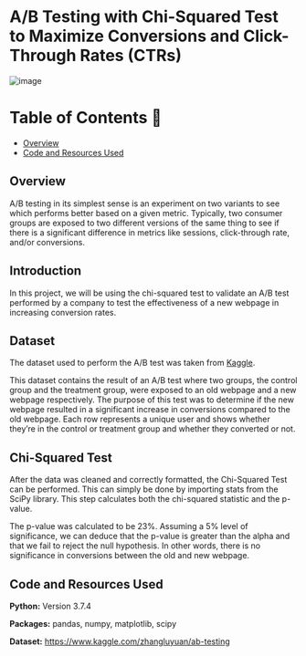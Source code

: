 # A/B Testing with Chi-Squared Test to Maximize Conversions and Click-Through Rates (CTRs)

![image](https://user-images.githubusercontent.com/45563371/102698671-1b83d500-427a-11eb-8000-5cd455e57c99.png)

Table of Contents :bookmark_tabs:
=================
- [Overview](#overview)
- [Code and Resources Used](#code-and-resources-used)

## Overview
A/B testing in its simplest sense is an experiment on two variants to see which performs better based on a given metric. Typically, two consumer groups are exposed to two different versions of the same thing to see if there is a significant difference in metrics like sessions, click-through rate, and/or conversions.

## Introduction
In this project, we will be using the chi-squared test to validate an A/B test performed by a company to test the effectiveness of a new webpage in increasing conversion rates.

## Dataset
The dataset used to perform the A/B test was taken from [Kaggle](https://www.kaggle.com/zhangluyuan/ab-testing).

This dataset contains the result of an A/B test where two groups, the control group and the treatment group, were exposed to an old webpage and a new webpage respectively. The purpose of this test was to determine if the new webpage resulted in a significant increase in conversions compared to the old webpage. Each row represents a unique user and shows whether they’re in the control or treatment group and whether they converted or not.

## Chi-Squared Test
After the data was cleaned and correctly formatted, the Chi-Squared Test can be performed. This can simply be done by importing stats from the SciPy library. This step calculates both the chi-squared statistic and the p-value.

The p-value was calculated to be 23%. Assuming a 5% level of significance, we can deduce that the p-value is greater than the alpha and that we fail to reject the null hypothesis. In other words, there is no significance in conversions between the old and new webpage.

## Code and Resources Used
**Python:** Version 3.7.4

**Packages:** pandas, numpy, matplotlib, scipy

**Dataset:** https://www.kaggle.com/zhangluyuan/ab-testing
